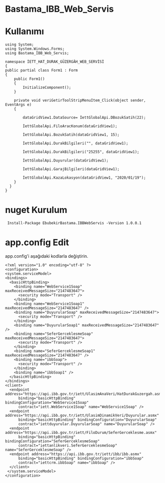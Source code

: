 # Bastama_IBB_Web_Servis
   # Kullanımı
 
    using System;
    using System.Windows.Forms;
    using Bastama_İBB_Web_Servis;

    namespace İETT_HAT_DURAK_GÜZERGÂH_WEB_SERVİSİ
    {
    public partial class Form1 : Form
    {
        public Form1()
        {
            InitializeComponent();
        }

        private void veriGetirToolStripMenuItem_Click(object sender, EventArgs e)
        {

            dataGridView1.DataSource= İettGlobalApi.DBozukSatih(22);
            
            İettGlobalApi.FiloAracKonum(dataGridView1);

            İettGlobalApi.BozukSatih(dataGridView1, 15);

            İettGlobalApi.DurakBilgileri("", dataGridView1);

            İettGlobalApi.DurakBilgileri("25255", dataGridView1);

            İettGlobalApi.Duyurular(dataGridView1);

            İettGlobalApi.GarajBilgileri(dataGridView1);

            İettGlobalApi.KazaLokasyon(dataGridView1, "2020/01/19"); 
        }
      }
    }

 
 # nuget Kurulum
     
     Install-Package EbubekirBastama.IBBWebServis -Version 1.0.0.1
 
 # app.config Edit
  
  app.config'i aşağıdaki kodlarla değiştirin.
   
    <?xml version="1.0" encoding="utf-8" ?>
    <configuration>
    <system.serviceModel>
    <bindings>
      <basicHttpBinding>
        <binding name="WebService1Soap" maxReceivedMessageSize="2147483647">
          <security mode="Transport" />
        </binding>
        <binding name="WebService1Soap1" maxReceivedMessageSize="2147483647" />
        <binding name="DuyurularSoap" maxReceivedMessageSize="2147483647">
          <security mode="Transport" />
        </binding>
        <binding name="DuyurularSoap1" maxReceivedMessageSize="2147483647" />
        <binding name="SeferGerceklesmeSoap" maxReceivedMessageSize="2147483647">
          <security mode="Transport" />
        </binding>
        <binding name="SeferGerceklesmeSoap1" maxReceivedMessageSize="2147483647" />
        <binding name="ibbSoap">
          <security mode="Transport" />
        </binding>
        <binding name="ibbSoap1" />
      </basicHttpBinding>
    </bindings>
    <client>
      <endpoint address="https://api.ibb.gov.tr/iett/UlasimAnaVeri/HatDurakGuzergah.asmx"
          binding="basicHttpBinding" bindingConfiguration="WebService1Soap"
          contract="iett.WebService1Soap" name="WebService1Soap" />
      <endpoint address="https://api.ibb.gov.tr/iett/UlasimDinamikVeri/Duyurular.asmx"
          binding="basicHttpBinding" bindingConfiguration="DuyurularSoap"
          contract="iettduyurular.DuyurularSoap" name="DuyurularSoap" />
      <endpoint address="https://api.ibb.gov.tr/iett/FiloDurum/SeferGerceklesme.asmx"
          binding="basicHttpBinding" bindingConfiguration="SeferGerceklesmeSoap"
          contract="iettanlikveri.SeferGerceklesmeSoap" name="SeferGerceklesmeSoap" />
      <endpoint address="https://api.ibb.gov.tr/iett/ibb/ibb.asmx"
          binding="basicHttpBinding" bindingConfiguration="ibbSoap"
          contract="iettcrm.ibbSoap" name="ibbSoap" />
      </client>
     </system.serviceModel>
    </configuration>
